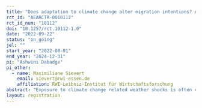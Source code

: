 ```yaml
---
title: "Does adaptation to climate change alter migration intentions? A discrete choice experiment in Senegal"
rct_id: "AEARCTR-0010112"
rct_id_num: "10112"
doi: "10.1257/rct.10112-1.0"
date: "2022-09-22"
status: "on_going"
jel: ""
start_year: "2022-08-01"
end_year: "2024-12-31"
pi: "Ashwini Dabadge"
pi_other:
  - name: Maximiliane Sievert
    email: sievert@rwi-essen.de
    affiliation: RWI-Leibniz-Institut für Wirtschaftsforschung
abstract: "Exposure to climate change related weather shocks is often considered an important driver of internal and international migration. We evaluate whether alternative strategies to adapt to these shocks mitigate migration intentions of individuals through a discrete choice experiment. Individuals are presented with a hypothetical prolonged drought situation and afterwards with a randomly assigned adaptation solution. By assessing responses before and after the assignment of the adaptation strategies, we will measure the impact of climate change adaptation on migration intentions and comparison across individuals will inform about the relative effectiveness of each strategy."
layout: registration
---
```


